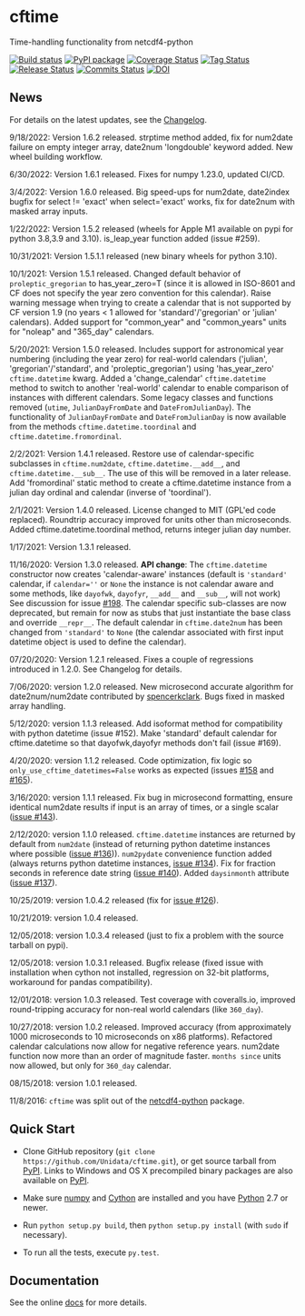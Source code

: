 # cftime
Time-handling functionality from netcdf4-python

[![Build status](https://github.com/Unidata/cftime/workflows/cftime%20test/badge.svg)](https://github.com/Unidata/cftime/actions)
[![PyPI package](https://badge.fury.io/py/cftime.svg)](http://python.org/pypi/cftime)
[![Coverage Status](https://coveralls.io/repos/github/Unidata/cftime/badge.svg?branch=master)](https://coveralls.io/github/Unidata/cftime?branch=master)
[![Tag Status](https://img.shields.io/github/tag/UniData/cftime.svg)](https://github.com/Unidata/cftime/tags)
[![Release Status](https://img.shields.io/github/release/UniData/cftime.svg)](https://github.com/Unidata/cftime/releases)
[![Commits Status](https://img.shields.io/github/commits-since/UniData/cftime/latest.svg)](https://github.com/UniData/cftime/commits/master)
[![DOI](https://zenodo.org/badge/73107250.svg)](https://zenodo.org/badge/latestdoi/73107250)

## News
For details on the latest updates, see the [Changelog](https://github.com/Unidata/cftime/blob/master/Changelog).
 
9/18/2022:  Version 1.6.2 released.  strptime method added, fix for num2date failure on
empty integer array, date2num 'longdouble' keyword added. New wheel building workflow.

6/30/2022:  Version 1.6.1 released.  Fixes for numpy 1.23.0, updated CI/CD.

3/4/2022:  Version 1.6.0 released.  Big speed-ups for num2date, date2index bugfix for select != 'exact' when select='exact' works, fix for date2num with masked array inputs.

1/22/2022: Version 1.5.2 released (wheels for Apple M1 available on pypi for python 3.8,3.9 and 3.10). is_leap_year
function added (issue #259).

10/31/2021: Version 1.5.1.1 released (new binary wheels for python 3.10).

10/1/2021:  Version 1.5.1 released. Changed default behavior of ``proleptic_gregorian``
to has_year_zero=T (since it is allowed in ISO-8601 and CF does not specify the
year zero convention for this calendar). Raise warning message when trying
to create a calendar that is not supported by CF version 1.9 (no years < 1
allowed for 'standard'/'gregorian' or 'julian'  calendars).
Added support for "common_year" and "common_years" units for "noleap" 
and "365_day" calendars.
 
5/20/2021:  Version 1.5.0 released.  Includes support for astronomical year numbering
(including the year zero) for real-world calendars ('julian', 'gregorian'/'standard',
and 'proleptic_gregorian') using 'has_year_zero' `cftime.datetime` kwarg.
Added a 'change_calendar' `cftime.datetime` method to switch to another 
'real-world' calendar to enable comparison of instances with different calendars.
Some legacy classes and functions removed (`utime`, `JulianDayFromDate` and
`DateFromJulianDay`). The functionality of `JulianDayFromDate` and 
`DateFromJulianDay` is now available from the methods `cftime.datetime.toordinal`
and `cftime.datetime.fromordinal`.

2/2/2021:  Version 1.4.1 released. Restore use of calendar-specific subclasses
in `cftime.num2date`, `cftime.datetime.__add__`, and `cftime.datetime.__sub__`.
The use of this will be removed in a later release.
Add 'fromordinal' static method to create a cftime.datetime instance
from a julian day ordinal and calendar (inverse of 'toordinal').

2/1/2021:  Version 1.4.0 released.  License changed to MIT (GPL'ed code replaced).
Roundtrip accuracy improved for units other than microseconds. Added 
cftime.datetime.toordinal method, returns integer julian day number.

1/17/2021: Version 1.3.1 released.

11/16/2020:  Version 1.3.0 released. **API change**: The `cftime.datetime` constructor now creates 
 'calendar-aware' instances (default is `'standard'` calendar, if `calendar=''` or `None` the instance
 is not calendar aware and some methods, like `dayofwk`, `dayofyr`, `__add__` and `__sub__`, will not work)
 See discussion for issue [#198](https://github.com/Unidata/cftime/issues/198).
 The calendar specific sub-classes are now deprecated, but remain for now
 as stubs that just instantiate the base class and override `__repr__`.
 The default calendar in `cftime.date2num` has been changed from `'standard'` to `None`
 (the calendar associated with first input datetime object is used to define the calendar).

07/20/2020: Version 1.2.1 released.  Fixes a couple of regressions introduced in 1.2.0. See Changelog for details.

7/06/2020:  version 1.2.0 released. New microsecond accurate algorithm for date2num/num2date contributed by [spencerkclark](https://github.com/spencerkclark). Bugs fixed in masked array handling.

5/12/2020:  version 1.1.3 released.  Add isoformat method for compatibility with python datetime (issue #152).
 Make 'standard' default calendar for cftime.datetime so that dayofwk,dayofyr methods don't fail (issue #169).

4/20/2020:  version 1.1.2 released.  Code optimization, fix logic so `only_use_cftime_datetimes=False` works as 
 expected (issues [#158](https://github.com/Unidata/cftime/issues/158) and [#165](https://github.com/Unidata/cftime/issues/165)).

3/16/2020:  version 1.1.1 released.  Fix bug in microsecond formatting, ensure identical num2date results if input is an array of times, or a single scalar ([issue #143](https://github.com/Unidata/cftime/issues/143)).

2/12/2020:  version 1.1.0 released.  `cftime.datetime` instances are returned by default from `num2date`
(instead of returning python datetime instances where possible ([issue #136](https://github.com/Unidata/cftime/issues/136))).  `num2pydate`
convenience function added (always returns python datetime instances, [issue #134](https://github.com/Unidata/cftime/issues/134)). Fix for
fraction seconds in reference date string ([issue #140](https://github.com/Unidata/cftime/issues/140)). Added `daysinmonth` attribute 
([issue #137](https://github.com/Unidata/cftime/issues/137)).

10/25/2019:  version 1.0.4.2 released (fix for [issue #126](https://github.com/Unidata/cftime/issues/126)).

10/21/2019:  version 1.0.4 released.

12/05/2018:  version 1.0.3.4 released (just to fix a problem with the source 
tarball on pypi).

12/05/2018:  version 1.0.3.1 released.  Bugfix release (fixed issue with installation
when cython not installed, regression on 32-bit platforms, workaround for pandas 
compatibility).

12/01/2018:  version 1.0.3 released. Test coverage with coveralls.io, improved round-tripping accuracy for non-real world calendars (like `360_day`).

10/27/2018:  version 1.0.2 released. Improved accuracy (from approximately 1000 microseconds to 10 microseconds on x86
platforms). Refactored calendar calculations now allow for negative reference years. num2date function now more than an
order of magnitude faster. `months since` units now allowed, but only for `360_day` calendar.

08/15/2018:  version 1.0.1 released.

11/8/2016: `cftime` was split out of the [netcdf4-python](https://github.com/Unidata/netcdf4-python) package.

## Quick Start
* Clone GitHub repository (`git clone https://github.com/Unidata/cftime.git`), or get source tarball from [PyPI](https://pypi.python.org/pypi/cftime). Links to Windows and OS X precompiled binary packages are also available on [PyPI](https://pypi.python.org/pypi/cftime).

* Make sure [numpy](http://www.numpy.org/) and [Cython](http://cython.org/) are
  installed and you have [Python](https://www.python.org) 2.7 or newer.

* Run `python setup.py build`, then `python setup.py install` (with `sudo` if necessary).

* To run all the tests, execute `py.test`.

## Documentation
See the online [docs](http://unidata.github.io/cftime) for more details.
